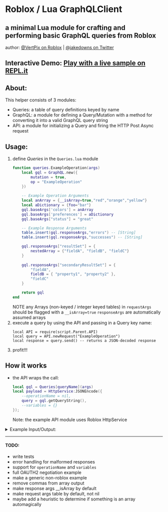 # Roblox / Lua GraphQLClient
## a minimal Lua module for crafting and performing basic GraphQL queries from Roblox
author: [@VertPix on Roblox](https://www.roblox.com/users/414726123/profile) | [@jakedowns on Twitter](https://twitter.com/jakedowns)

## **Interactive Demo**: [Play with a live sample on REPL.it](https://repl.it/@jakedowns/ArcticUprightRobots)

## About: 
This helper consists of 3 modules:
- Queries: a table of query definitions keyed by name
- GraphQL: a module for defining a Query/Mutation with a method for converting it into a valid GraphQL query string
- API: a module for initializing a Query and firing the HTTP Post Async request

## Usage:
1. define *Queries* in the `Queries.lua` module
	```lua
	function queries.ExampleOperation(args)
		local gql = GraphQL.new({
			mutation = true,
			op = "ExampleOperation"
		})
		
		-- Example Operation Arguments
		local anArray = {__isArray=true,"red","orange","yellow"}
		local aDictionary = {foo="bar"}
		gql.baseArgs['colors'] = anArray
		gql.baseArgs['preferences'] = aDictionary
		gql.baseArgs["status"] = "great"

		-- Example Response Arguments
		table.insert(gql.responseArgs,"errors") -- [String]
		table.insert(gql.responseArgs,"successes") -- [String]

		gql.responseArgs["resultSet"] = {
			nestedArray = {"fieldA", "fieldB", "fieldC"}
		}
		
		gql.responseArgs["secondaryResultSet"] = {
			"fieldA",
			fieldB = { "property1", "property2" },
			"fieldC" 
		}

		return gql
	end
	```
	NOTE 
	any Arrays (non-keyed / integer keyed tables) in `requestArgs` should be flagged with a `__isArray=true` 
	`responseArgs` are automatically assumed arrays
2. execute a query by using the API and passing in a Query key name:
	```
	local API = require(script.Parent.API)
	local query = API.newRequest("ExampleOperation")
	local response = query.send() -- returns a JSON-decoded response
	```
3. profit!!!

## How it works
- the API wraps the call:
	```lua
	local gql = Queries[queryName](args)
	local payload = HttpService:JSONEncode({
		--operationName = nil,
		query = gql.getQueryString(),
		--variables = {}
	});
	```
	Note: the example API module uses Roblox HttpService

<details><summary>Example Input/Output:</summary>

### Input
```lua
-- Instance of GraphQL.new({mutation:<bool>,op:<string>})
{
  base = "ExampleOperation", -- todo: rename this to operation / operationName
  mutation = true, -- a bool flag

  getQueryString = <function 1>, -- the string builder fn
  parts = {}, -- gets populated by string builder
  
  -- todo rename this to operation or request arguments
  baseArgs = {
    colors = { "red", "orange", "yellow", __isArray = true},
    preferences = {foo = "bar"},
    status = "great"
  },  
  
  responseArgs = { 
    "errors", 
    "successes",
    primaryResultSet = {
      nestedArray = { "fieldA", "fieldB", "fieldC" }
    },
    secondaryResultSet = { 
      "fieldA", 
      "fieldC"
      fieldB = { 
      	"property1", 
	"property2"
      }
    }
  }
}
```
### Output
`-- todo don't need to output commas in array here (;`
```graphql
mutation {
  ExampleOperation(
    status: "great"
    colors: ["red", "orange", "yellow"]
    preferences: { foo: "bar" }
  ) {
    errors
    successes
    secondaryResultSet {
      fieldA
      fieldC
      fieldB {
        property1
        property2
      }
    }
    primaryResultSet {
      nestedArray {
        fieldA
        fieldB
        fieldC
      }
    }
  }
}
```

</details>


---

#### TODO:
- write tests
- error handling for malformed responses
- support for `operationName` and `variables`
- full OAUTH2 negotiation example
- make a generic non-roblox example
- remove commas from array output
- make response args __isArray by default
- make request args table by default, not nil
- maybe add a heuristic to determine if something is an array automagically

